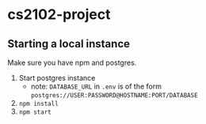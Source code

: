 # cs2102-project

## Starting a local instance

Make sure you have npm and postgres.

1. Start postgres instance
    * note: `DATABASE_URL` in `.env` is of the form
      `postgres://USER:PASSWORD@HOSTNAME:PORT/DATABASE`
2. `npm install`
3. `npm start`
